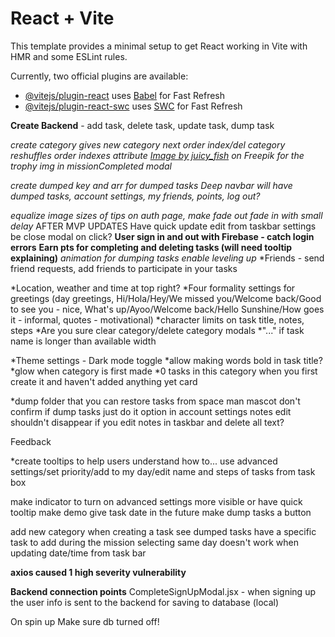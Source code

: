 # React + Vite

This template provides a minimal setup to get React working in Vite with HMR and some ESLint rules.

Currently, two official plugins are available:

- [@vitejs/plugin-react](https://github.com/vitejs/vite-plugin-react/blob/main/packages/plugin-react/README.md) uses [Babel](https://babeljs.io/) for Fast Refresh
- [@vitejs/plugin-react-swc](https://github.com/vitejs/vite-plugin-react-swc) uses [SWC](https://swc.rs/) for Fast Refresh



**<!-- Potential features and add-ons -->**
<!-- *Capitalize first letter of task name for the user in case they forgot to - steps as well! -->
<!-- *Advanced settings toggle stays simple/advanced until you change it again -->
<!-- *Are you sure before deleting a task -->
<!-- *Make TaskBox component -->
<!-- **Quick update task functions - need time and category** -->
<!-- **Edit task modal if you want to change everything at once - need to complete update function** -->
<!-- **Create pages for each category that holds tasks of that category - may have to create running counts for each category and tasktype (priority/completed etc.) as you update tasks** -->
<!-- **Task completion strikes out task - struck out task stays at the bottom of the list but not indicated in # tasks to complete in that category - second map after primary one listing completed tasks in the category** -->
<!-- *Put tasks list into DataContext to access app wide -->
<!-- **id in task objects must rearrange when deleting a task!** -->
<!-- *change background - click bg pic to cycle over -->
<!-- *Create your own category -->
<!-- *Delete a category -->
**Create Backend** - add task, delete task, update task, dump task
<!-- error message not sure if meaningful(SAWarning: Object of type <Task> not in session, add operation along 'Step.task' won't proceed)
  db.session.commit() -->
<!-- *Welcome to Demo mode - w instructions on what you can do* -->
<!-- *category of newly created tasks = allTasks??* -->
*create category gives new category next order index/del category reshuffles order indexes*
*attribute <a href="https://www.freepik.com/free-vector/trophy-flat-style_73897148.htm#query=trophy%20png&position=3&from_view=keyword&track=ais&uuid=007cb5db-57b1-420e-a773-9e90c9bd46a0">Image by juicy_fish</a> on Freepik for the trophy img in missionCompleted modal*
<!-- *add my day to full tray icons* -->
*create dumped key and arr for dumped tasks*
*Deep navbar will have dumped tasks, account settings, my friends, points, log out?*
<!-- *confetti for final mission completed?* - nahhh -->
<!-- are you sure modal for task dumping -->
<!-- *remove it would be cool textarea from feedback modal* -->
<!-- *not all tasks completed but mission still getting completed ??* -->
<!-- *photoURL nullable, backup render if no photoURL -->
<!-- *add time created key to tasks - not needed, initial frontend task list is based on chrono -->
<!-- *Add participants to create/edit task modals - between Notes and date/time! OR next to cancel button in the bott-right -->
<!-- *make + Add steps button fade out if 5 steps already added -->
*equalize image sizes of tips on auth page, make fade out fade in with small delay*
AFTER MVP UPDATES
Have quick update edit from taskbar settings be close modal on click?
**User sign in and out with Firebase - catch login errors**
**Earn pts for completing and deleting tasks (will need tooltip explaining)**
*animation for dumping tasks*
*enable leveling up*
*Friends - send friend requests, add friends to participate in your tasks
<!-- **Make the column title area fixed when scrolling** -->
*Location, weather and time at top right?
*Four formality settings for greetings (day greetings, Hi/Hola/Hey/We missed you/Welcome back/Good to see you - nice, What's up/Ayoo/Welcome back/Hello Sunshine/How goes it - informal, quotes - motivational)
*character limits on task title, notes, steps
*Are you sure clear category/delete category modals
*"..." if task name is longer than available width
<!-- *slide title text in? -->
<!-- *diff color backgrounds for list headers -->
*Theme settings - Dark mode toggle
*allow making words bold in task title?
*glow when category is first made
*0 tasks in this category when you first create it and haven't added anything yet card
<!-- *make time picker w/o 0 in front of time -->
*dump folder that you can restore tasks from
space man mascot
don't confirm if dump tasks just do it option in account settings
notes edit shouldn't disappear if you edit notes in taskbar and delete all text?


Feedback
<!-- *Make AM/PM drop down separate selection (meet user expectations) -->
<!-- *Make priority btn bolder when inactive -->
*create tooltips to help users understand how to... use advanced settings/set priority/add to my day/edit name and steps of tasks from task box
<!-- make priority button on task bar more visible -->
make indicator to turn on advanced settings more visible or have quick tooltip
make demo give task date in the future
make dump tasks a button
<!-- hit enter to confirm a step and add a new one -->
add new category when creating a task
see dumped tasks
have a specific task to add during the mission
selecting same day doesn't work when updating date/time from task bar


**axios caused 1 high severity vulnerability**

**Backend connection points**
CompleteSignUpModal.jsx - when signing up the user info is sent to the backend for saving to database (local)

On spin up
Make sure db turned off!
